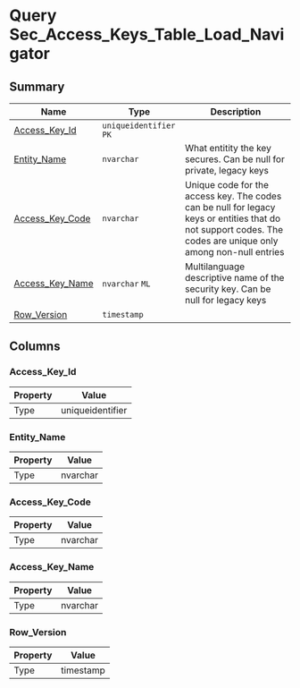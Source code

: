 # Query Sec_Access_Keys_Table_Load_Navigator


## Summary

| Name | Type | Description |
| - | - | --- |
|[Access_Key_Id](#access_key_id)|`uniqueidentifier` `PK`||
|[Entity_Name](#entity_name)|`nvarchar` |What entitity the key secures. Can be null for private, legacy keys|
|[Access_Key_Code](#access_key_code)|`nvarchar` |Unique code for the access key. The codes can be null for legacy keys or entities that do not support codes. The codes are unique only among non-null entries|
|[Access_Key_Name](#access_key_name)|`nvarchar` `ML`|Multilanguage descriptive name of the security key. Can be null for legacy keys|
|[Row_Version](#row_version)|`timestamp` ||

## Columns

### Access_Key_Id

| Property | Value |
| - | - |
|Type|uniqueidentifier|

### Entity_Name

| Property | Value |
| - | - |
|Type|nvarchar|

### Access_Key_Code

| Property | Value |
| - | - |
|Type|nvarchar|

### Access_Key_Name

| Property | Value |
| - | - |
|Type|nvarchar|

### Row_Version

| Property | Value |
| - | - |
|Type|timestamp|


